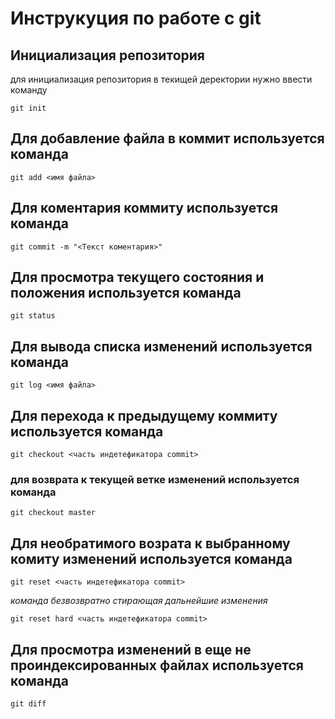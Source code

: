 # Инструкуция по работе с  git

## Инициализация репозитория

для инициализация репозитория в текищей деректории нужно ввести команду
 ```
git init
 ```
## Для добавление файла в коммит используется команда

```
git add <имя файла>
```

## Для коментария коммиту используется команда

```
git commit -m "<Текст коментария>"
```

## Для просмотра текущего состояния и положения используется команда

```
git status
```

## Для вывода списка изменений используется команда

```
git log <имя файла>
```

## Для перехода к предыдущему коммиту используется команда

```
git checkout <часть индетефикатора commit>
```

### для возврата к текущей ветке изменений используется команда
```
git checkout master
```
## Для необратимого возрата к выбранному комиту изменений используется команда
```
git reset <часть индетефикатора commit>
```

*команда безвозвратно стирающая дальнейшие изменения*

```
git reset hard <часть индетефикатора commit>
```

## Для просмотра изменений в еще не проиндексированных файлах  используется команда
```
git diff
```
